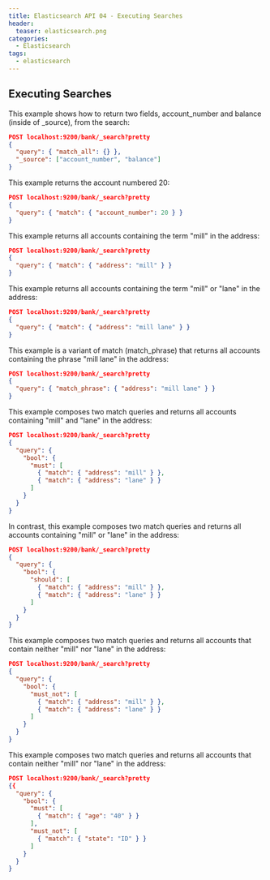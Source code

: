 ```yaml
---
title: Elasticsearch API 04 - Executing Searches
header:
  teaser: elasticsearch.png
categories:
  - Elasticsearch
tags:
  - elasticsearch
---
```


## Executing Searches

This example shows how to return two fields, account_number and balance (inside of _source), from the search:

```json
POST localhost:9200/bank/_search?pretty
{
  "query": { "match_all": {} },
  "_source": ["account_number", "balance"]
}
```

This example returns the account numbered 20:

```json
POST localhost:9200/bank/_search?pretty
{
  "query": { "match": { "account_number": 20 } }
}
```

This example returns all accounts containing the term "mill" in the address:

```json
POST localhost:9200/bank/_search?pretty
{
  "query": { "match": { "address": "mill" } }
}
```

This example returns all accounts containing the term "mill" or "lane" in the address:

```json
POST localhost:9200/bank/_search?pretty
{
  "query": { "match": { "address": "mill lane" } }
}
```

This example is a variant of match (match_phrase) that returns all accounts containing the phrase "mill lane" in the address:

```json
POST localhost:9200/bank/_search?pretty
{
  "query": { "match_phrase": { "address": "mill lane" } }
}
```

This example composes two match queries and returns all accounts containing "mill" and "lane" in the address:

```json
POST localhost:9200/bank/_search?pretty
{
  "query": {
    "bool": {
      "must": [
        { "match": { "address": "mill" } },
        { "match": { "address": "lane" } }
      ]
    }
  }
}
```

In contrast, this example composes two match queries and returns all accounts containing "mill" or "lane" in the address:

```json
POST localhost:9200/bank/_search?pretty
{
  "query": {
    "bool": {
      "should": [
        { "match": { "address": "mill" } },
        { "match": { "address": "lane" } }
      ]
    }
  }
}
```

This example composes two match queries and returns all accounts that contain neither "mill" nor "lane" in the address:

```json
POST localhost:9200/bank/_search?pretty
{
  "query": {
    "bool": {
      "must_not": [
        { "match": { "address": "mill" } },
        { "match": { "address": "lane" } }
      ]
    }
  }
}
```

This example composes two match queries and returns all accounts that contain neither "mill" nor "lane" in the address:

```json
POST localhost:9200/bank/_search?pretty
{{
  "query": {
    "bool": {
      "must": [
        { "match": { "age": "40" } }
      ],
      "must_not": [
        { "match": { "state": "ID" } }
      ]
    }
  }
}
```
